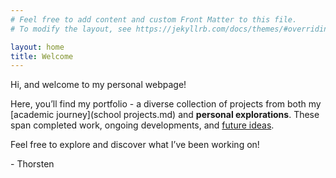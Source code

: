 ```yaml
---
# Feel free to add content and custom Front Matter to this file.
# To modify the layout, see https://jekyllrb.com/docs/themes/#overriding-theme-defaults

layout: home
title: Welcome
---
```

Hi, and welcome to my personal webpage!

Here, you’ll find my portfolio - a diverse collection of projects from both my [academic journey](school projects.md) and **personal explorations**. These span completed work, ongoing developments, and [future ideas](ideas.md).

Feel free to explore and discover what I’ve been working on!

\- Thorsten

